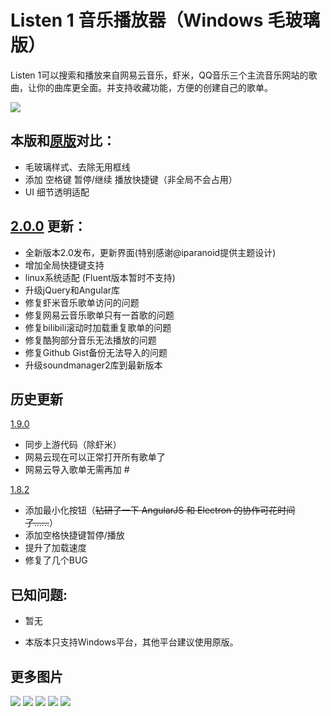 Listen 1 音乐播放器（Windows 毛玻璃版）
=========================

Listen 1可以搜索和播放来自网易云音乐，虾米，QQ音乐三个主流音乐网站的歌曲，让你的曲库更全面。并支持收藏功能，方便的创建自己的歌单。

<img src="https://i.imgur.com/sVxqJjv.png">
  
本版和[原版](https://github.com/listen1/listen1_desktop/releases/tag/v2.0.0)对比：
---- 
- 毛玻璃样式、去除无用框线
- 添加 空格键 暂停/继续 播放快捷键（非全局不会占用）
- UI 细节透明适配

[2.0.0](https://github.com/oyrx/listen1_desktop_fluent/releases/tag/2.0.0) 更新：
----
- 全新版本2.0发布，更新界面(特别感谢@iparanoid提供主题设计)
- 增加全局快捷键支持
- linux系统适配 (Fluent版本暂时不支持)
- 升级jQuery和Angular库
- 修复虾米音乐歌单访问的问题
- 修复网易云音乐歌单只有一首歌的问题
- 修复bilibili滚动时加载重复歌单的问题
- 修复酷狗部分音乐无法播放的问题
- 修复Github Gist备份无法导入的问题
- 升级soundmanager2库到最新版本

历史更新
----
[1.9.0](https://github.com/oyrx/listen1_desktop_fluent/releases/tag/1.9.0)
- 同步上游代码（除虾米）
- 网易云现在可以正常打开所有歌单了
- 网易云导入歌单无需再加 #

[1.8.2](https://github.com/oyrx/listen1_desktop_fluent/releases/tag/1.8.2)
- 添加最小化按钮（<del>钻研了一下 AngularJS 和 Electron 的协作可花时间了……</del>）
- 添加空格快捷键暂停/播放
- 提升了加载速度
- 修复了几个BUG


已知问题:
----
- 暂无

* 本版本只支持Windows平台，其他平台建议使用原版。

更多图片
----
<img src="https://i.imgur.com/kwElmWb.png">
<img src="https://i.imgur.com/GLPK8LG.png">
<img src="https://i.imgur.com/pv9AvHs.png">
<img src="https://i.imgur.com/QnA0iUo.png">
<img src="https://i.imgur.com/CMpli2b.png">


